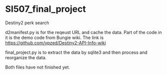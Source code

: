 # SI507_final_project
Destiny2 perk search

d2manifest.py is for the reqeust URL and cache the data. Part of the code in it is the demo code from Bungie wiki. The link is https://github.com/vpzed/Destiny2-API-Info-wiki


final_project.py is to extract the data by sqlite3 and then process and reorganize the data. 

Both files have not finished yet.
